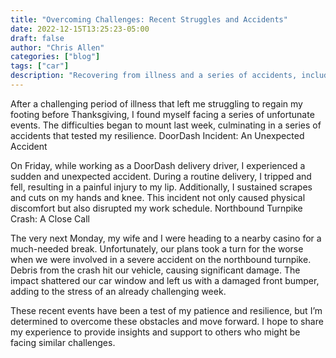 ```yaml
---
title: "Overcoming Challenges: Recent Struggles and Accidents"
date: 2022-12-15T13:25:23-05:00
draft: false
author: "Chris Allen"
categories: ["blog"]
tags: ["car"]
description: "Recovering from illness and a series of accidents, including a DoorDash trip and car damage from debris. Read about my challenging week."
---
```


After a challenging period of illness that left me struggling to regain my footing before Thanksgiving, I found myself facing a series of unfortunate events. The difficulties began to mount last week, culminating in a series of accidents that tested my resilience.
DoorDash Incident: An Unexpected Accident

On Friday, while working as a DoorDash delivery driver, I experienced a sudden and unexpected accident. During a routine delivery, I tripped and fell, resulting in a painful injury to my lip. Additionally, I sustained scrapes and cuts on my hands and knee. This incident not only caused physical discomfort but also disrupted my work schedule.
Northbound Turnpike Crash: A Close Call

The very next Monday, my wife and I were heading to a nearby casino for a much-needed break. Unfortunately, our plans took a turn for the worse when we were involved in a severe accident on the northbound turnpike. Debris from the crash hit our vehicle, causing significant damage. The impact shattered our car window and left us with a damaged front bumper, adding to the stress of an already challenging week.

These recent events have been a test of my patience and resilience, but I’m determined to overcome these obstacles and move forward. I hope to share my experience to provide insights and support to others who might be facing similar challenges.